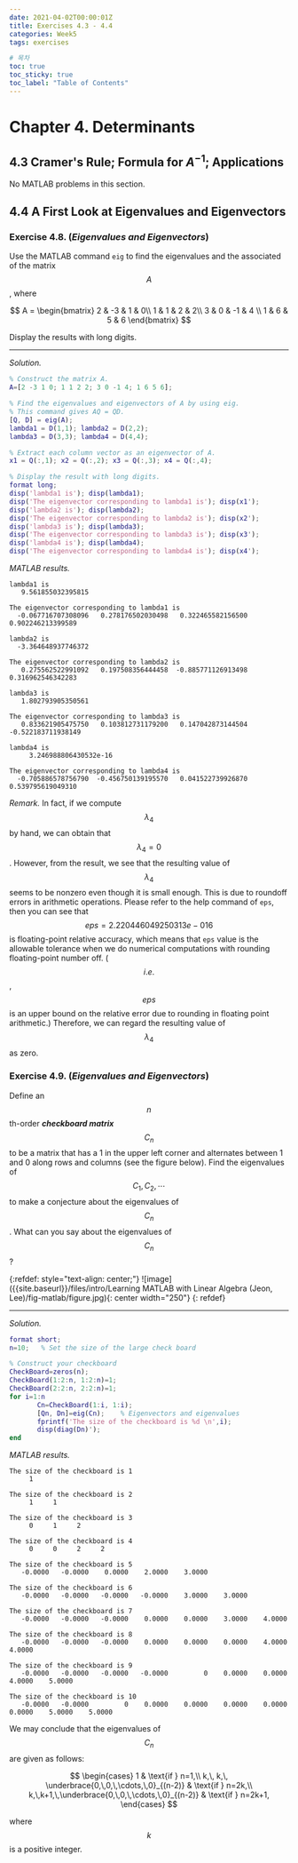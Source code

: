 ```yaml
---
date: 2021-04-02T00:00:01Z
title: Exercises 4.3 - 4.4
categories: Week5
tags: exercises

# 목차
toc: true  
toc_sticky: true
toc_label: "Table of Contents" 
---
```


# Chapter 4. Determinants

## 4.3 Cramer's Rule; Formula for $A^{-1}$; Applications

No MATLAB problems in this section.

## 4.4 A First Look at Eigenvalues and Eigenvectors

### Exercise 4.8. (*Eigenvalues and Eigenvectors*)

Use the MATLAB command `eig` to find the eigenvalues and the associated of the matrix $$A$$, where 

$$
A = 
\begin{bmatrix}
2 & -3 & 1 & 0\\
1 & 1 & 2 & 2\\
3 & 0 & -1 & 4 \\
1 & 6 & 5 & 6
\end{bmatrix}
$$

Display the results with long digits.

---

*Solution.*
```matlab
% Construct the matrix A.
A=[2 -3 1 0; 1 1 2 2; 3 0 -1 4; 1 6 5 6];

% Find the eigenvalues and eigenvectors of A by using eig.
% This command gives AQ = QD.
[Q, D] = eig(A); 
lambda1 = D(1,1); lambda2 = D(2,2); 
lambda3 = D(3,3); lambda4 = D(4,4); 

% Extract each column vector as an eigenvector of A.
x1 = Q(:,1); x2 = Q(:,2); x3 = Q(:,3); x4 = Q(:,4);

% Display the result with long digits.
format long; 
disp('lambda1 is'); disp(lambda1);
disp('The eigenvector corresponding to lambda1 is'); disp(x1');
disp('lambda2 is'); disp(lambda2);
disp('The eigenvector corresponding to lambda2 is'); disp(x2');
disp('lambda3 is'); disp(lambda3);
disp('The eigenvector corresponding to lambda3 is'); disp(x3');
disp('lambda4 is'); disp(lambda4);
disp('The eigenvector corresponding to lambda4 is'); disp(x4');
```

*MATLAB results.*
```
lambda1 is
   9.561855032395815

The eigenvector corresponding to lambda1 is
  -0.067716707308096   0.278176502030498   0.322465582156500   0.902246213399589

lambda2 is
  -3.364648937746372

The eigenvector corresponding to lambda2 is
   0.275562522991092   0.197508356444458  -0.885771126913498   0.316962546342283

lambda3 is
   1.802793905350561

The eigenvector corresponding to lambda3 is
   0.833621905475750   0.103812731179200   0.147042873144504  -0.522183711938149

lambda4 is
     3.246988806430532e-16

The eigenvector corresponding to lambda4 is
  -0.705886578756790  -0.456750139195570   0.041522739926870   0.539795619049310
```

*Remark.* In fact, if we compute $$\lambda_{4}$$ by hand, we can obtain that $$\lambda_{4}=0$$. However, from the result, we see that the resulting value of $$\lambda_{4}$$ seems to be nonzero even though it is small enough. This is due to roundoff errors in arithmetic operations. Please refer to the help command of `eps`, then you can see that $$eps = 2.220446049250313e-016$$ is floating-point relative accuracy, which means that `eps` value is the allowable tolerance when we do numerical computations with rounding floating-point number off. ($$i.e.$$, $$eps$$ is an upper bound on the relative error due to rounding in floating point arithmetic.) Therefore, we can regard the resulting value of $$\lambda_{4}$$ as zero.

### Exercise 4.9. (*Eigenvalues and Eigenvectors*)

Define an $$n$$th-order ***checkboard matrix*** $$C_{n}$$ to be a matrix that has a 1 in the upper left corner and alternates between 1 and 0 along rows and columns (see the figure below). Find the eigenvalues of $$C_{1}, C_{2}, \cdots$$ to make a conjecture about the eigenvalues of $$C_{n}$$. What can you say about the eigenvalues of $$C_{n}$$?

{:refdef: style="text-align: center;"}
![image]({{site.baseurl}}/files/intro/Learning MATLAB with Linear Algebra (Jeon, Lee)/fig-matlab/figure.jpg){: center width="250"}
{: refdef}

---

*Solution.*
```matlab
format short;
n=10;   % Set the size of the large check board

% Construct your checkboard
CheckBoard=zeros(n);    
CheckBoard(1:2:n, 1:2:n)=1;
CheckBoard(2:2:n, 2:2:n)=1;
for i=1:n
       Cn=CheckBoard(1:i, 1:i);
       [Qn, Dn]=eig(Cn);    % Eigenvectors and eigenvalues
       fprintf('The size of the checkboard is %d \n',i);
       disp(diag(Dn)');
end
```

*MATLAB results.*
```
The size of the checkboard is 1 
     1

The size of the checkboard is 2 
     1     1

The size of the checkboard is 3 
     0     1     2

The size of the checkboard is 4 
     0     0     2     2

The size of the checkboard is 5 
   -0.0000   -0.0000    0.0000    2.0000    3.0000

The size of the checkboard is 6 
   -0.0000   -0.0000   -0.0000   -0.0000    3.0000    3.0000

The size of the checkboard is 7 
   -0.0000   -0.0000   -0.0000    0.0000    0.0000    3.0000    4.0000

The size of the checkboard is 8 
   -0.0000   -0.0000   -0.0000    0.0000    0.0000    0.0000    4.0000    4.0000

The size of the checkboard is 9 
   -0.0000   -0.0000   -0.0000   -0.0000         0    0.0000    0.0000    4.0000    5.0000

The size of the checkboard is 10 
   -0.0000   -0.0000         0    0.0000    0.0000    0.0000    0.0000    0.0000    5.0000    5.0000
```

We may conclude that the eigenvalues of $$C_{n}$$ are given as follows:

$$
\begin{cases}
1 & \text{if } n=1,\\ 
k,\, k,\, \underbrace{0,\,0,\,\cdots,\,0}_{(n-2)} & \text{if } n=2k,\\
k,\,k+1,\,\underbrace{0,\,0,\,\cdots,\,0}_{(n-2)} & \text{if } n=2k+1,
\end{cases}
$$

where $$k$$ is a positive integer.
